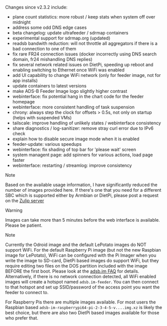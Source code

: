 Changes since v2.3.2 include:
- plane count statistics: more robust / keep stats when system off over midnight
- address some odd DNS edge cases
- beta changelog: update ultrafeeder / sdrmap containers
- experimental support for sdrmap.org (updated)
- readsb bandwith reduction: will not throttle all aggregators if there is a bad connection to one of them
- fix rare FR24 connection issues (docker incorrectly using DNS search domain, fr24 mishandling DNS replies)
- fix several network related issues on DietPi, speeding up reboot and enabling switching to Ethernet once WiFi was enabled
- add UI capability to change WiFi network (only for feeder image, not for app installs)
- update containers to latest versions
- make ADS-B Feeder Image logo slightly higher contrast
- webinterface: fix potential hang in the chart code for the feeder homepage
- webinterface: more consistent handling of task suspension
- chrony: always step the clock for offsets > 0.5s, not only on startup (helps with suspended VMs)
- tailscale: improve handling of unlikely states / webinterface consistency
- share diagnostics / log-sanitizer: remove stray curl error due to IPv6 check
- explain how to disable secure image mode when it is enabled
- feeder-update: various speedups
- webinterface: fix shading of top bar for 'please wait' screen
- system managent page: add spinners for various actions, load page faster
- webinterface: restarting / streamlog: improve consistency


> [!NOTE]
> Based on the available usage information, I have significantly reduced the number of images provided here. If there's one that you need for a different SBC which is supported either by Armbian or DietPi, please post a request on the [Zulip server](https://adsblol.zulipchat.com/#narrow/stream/391168-adsb-feeder-image)

> [!WARNING]
> Images can take more than 5 minutes before the web interface is available. Please be patient.

> [!NOTE]
> Currently the Odroid image and the default LePotato images do NOT support WiFi. For the default Raspberry Pi image (but not the new Raspbian image for LePotato), WiFi can be configured with the Pi Imager when you write the image to SD-card, DietPi based images do support WiFi, but they require editing two files on the DOS partition included with the image BEFORE the first boot. Please look at the [adsb.im FAQ](https://adsb.im/faq) for details.
> Alternatively, if there is no network connection detected, all WiFi enabled images will create a hotspot named `adsb.im-feeder`. You can then connect to that hotspot and set up SSID/password of the access point you want the feeder to connect to.

For Raspberry Pis there are multiple images available. For most users the Raspbian based `adsb-im-raspberrypi64-pi-2-3-4-5-v....img.xz` is likely the best choice, but there are also two DietPi based images available for those who prefer that.



